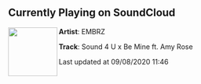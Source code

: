 ## Currently Playing on SoundCloud

[<img align="left" width="100" src="https://i1.sndcdn.com/artworks-hm7wOYrpx94if8yR-vBy3uw-t50x50.jpg">](https://soundcloud.com/embrz/sound-4-u-x-be-mine-ft-amy-rose-1)

**Artist**: EMBRZ 

**Track**: Sound 4 U x Be Mine ft. Amy Rose

Last updated at 09/08/2020 11:46
